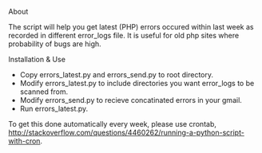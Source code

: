 About

The script will help you get latest (PHP) errors occured within last week as recorded in different error_logs file. It is useful for old php sites where probability of bugs are high.

Installation & Use

* Copy errors_latest.py and errors_send.py to root directory.
* Modify errors_latest.py to include directories you want error_logs to be scanned from.
* Modify errors_send.py to recieve concatinated errors in your gmail.
* Run errors_latest.py.

To get this done automatically every week, please use crontab, http://stackoverflow.com/questions/4460262/running-a-python-script-with-cron.
